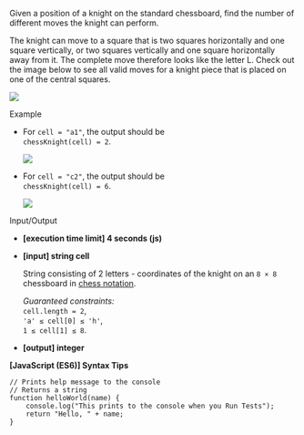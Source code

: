 Given a position of a knight on the standard chessboard, find the number of
different moves the knight can perform.

The knight can move to a square that is two squares horizontally and one square
vertically, or two squares vertically and one square horizontally away from it.
The complete move therefore looks like the letter L. Check out the image below
to see all valid moves for a knight piece that is placed on one of the central
squares.

![](https://codesignal.s3.amazonaws.com/tasks/chessKnight/img/knight.jpg?_tm=1582002568661)

Example

- For `cell = "a1"`, the output should be  
  `chessKnight(cell) = 2`.

  ![](https://codesignal.s3.amazonaws.com/tasks/chessKnight/img/ex_1.jpg?_tm=1582002568920)

- For `cell = "c2"`, the output should be  
  `chessKnight(cell) = 6`.

  ![](https://codesignal.s3.amazonaws.com/tasks/chessKnight/img/ex_2.jpg?_tm=1582002569154)

Input/Output

- **\[execution time limit\] 4 seconds (js)**

- **\[input\] string cell**

  String consisting of 2 letters - coordinates of the knight on an `8 × 8`
  chessboard in [chess notation](keyword://chess-notation).

  _Guaranteed constraints:_  
  `cell.length = 2`,  
  `'a' ≤ cell[0] ≤ 'h'`,  
  `1 ≤ cell[1] ≤ 8`.

- **\[output\] integer**

**\[JavaScript (ES6)\] Syntax Tips**

    // Prints help message to the console
    // Returns a string
    function helloWorld(name) {
        console.log("This prints to the console when you Run Tests");
        return "Hello, " + name;
    }
